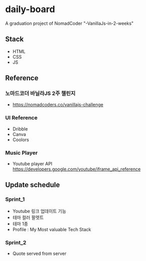 # daily-board
A graduation project of NomadCoder "-VanillaJs-in-2-weeks"

## Stack
- HTML
- CSS
- JS


## Reference
### 노마드코더 바닐라JS 2주 챌린지
- https://nomadcoders.co/vanillajs-challenge

### UI Reference
- Dribble
- Canva
- Coolors

### Music Player
- Youtube player API
https://developers.google.com/youtube/iframe_api_reference


## Update schedule
### Sprint_1
- Youtube 링크 업데이트 기능
- 테마 컬러 팔렛트
- 테마 1종
- Profile : My Most valuable Tech Stack

### Sprint_2
- Quote served from server
